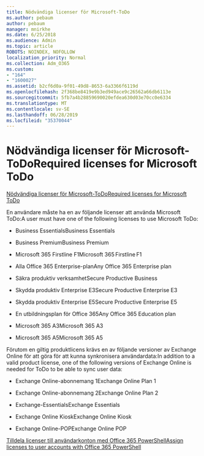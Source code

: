 ```yaml
---
title: Nödvändiga licenser för Microsoft-ToDo
ms.author: pebaum
author: pebaum
manager: mnirkhe
ms.date: 6/25/2018
ms.audience: Admin
ms.topic: article
ROBOTS: NOINDEX, NOFOLLOW
localization_priority: Normal
ms.collection: Adm_O365
ms.custom:
- "164"
- "1600027"
ms.assetid: b2cf6d0a-9f01-49d8-8653-6a3366f6119d
ms.openlocfilehash: 2f368be8419e9b3ed949ace9c26562a66db6113e
ms.sourcegitcommit: 5fb7a4b28859690020efdea630d03e70cc0e6334
ms.translationtype: MT
ms.contentlocale: sv-SE
ms.lasthandoff: 06/28/2019
ms.locfileid: "35370044"
---
```

# <a name="required-licenses-for-microsoft-todo"></a><span data-ttu-id="250f4-102">Nödvändiga licenser för Microsoft-ToDo</span><span class="sxs-lookup"><span data-stu-id="250f4-102">Required licenses for Microsoft ToDo</span></span>

[<span data-ttu-id="250f4-103">Nödvändiga licenser för Microsoft-ToDo</span><span class="sxs-lookup"><span data-stu-id="250f4-103">Required licenses for Microsoft ToDo</span></span>](https://support.office.com/article/381e9d1b-c500-49b5-973e-890fd86528d7.aspx)
  
<span data-ttu-id="250f4-104">En användare måste ha en av följande licenser att använda Microsoft ToDo:</span><span class="sxs-lookup"><span data-stu-id="250f4-104">A user must have one of the following licenses to use Microsoft ToDo:</span></span>
  
- <span data-ttu-id="250f4-105">Business Essentials</span><span class="sxs-lookup"><span data-stu-id="250f4-105">Business Essentials</span></span>

- <span data-ttu-id="250f4-106">Business Premium</span><span class="sxs-lookup"><span data-stu-id="250f4-106">Business Premium</span></span>

- <span data-ttu-id="250f4-107">Microsoft 365 Firstline F1</span><span class="sxs-lookup"><span data-stu-id="250f4-107">Microsoft 365 Firstline F1</span></span>

- <span data-ttu-id="250f4-108">Alla Office 365 Enterprise-plan</span><span class="sxs-lookup"><span data-stu-id="250f4-108">Any Office 365 Enterprise plan</span></span>

- <span data-ttu-id="250f4-109">Säkra produktiv verksamhet</span><span class="sxs-lookup"><span data-stu-id="250f4-109">Secure Productive Business</span></span>

- <span data-ttu-id="250f4-110">Skydda produktiv Enterprise E3</span><span class="sxs-lookup"><span data-stu-id="250f4-110">Secure Productive Enterprise E3</span></span>

- <span data-ttu-id="250f4-111">Skydda produktiv Enterprise E5</span><span class="sxs-lookup"><span data-stu-id="250f4-111">Secure Productive Enterprise E5</span></span>

- <span data-ttu-id="250f4-112">En utbildningsplan för Office 365</span><span class="sxs-lookup"><span data-stu-id="250f4-112">Any Office 365 Education plan</span></span>

- <span data-ttu-id="250f4-113">Microsoft 365 A3</span><span class="sxs-lookup"><span data-stu-id="250f4-113">Microsoft 365 A3</span></span>

- <span data-ttu-id="250f4-114">Microsoft 365 A5</span><span class="sxs-lookup"><span data-stu-id="250f4-114">Microsoft 365 A5</span></span>

<span data-ttu-id="250f4-115">Förutom en giltig produktlicens krävs en av följande versioner av Exchange Online för att göra för att kunna synkronisera användardata:</span><span class="sxs-lookup"><span data-stu-id="250f4-115">In addition to a valid product license, one of the following versions of Exchange Online is needed for ToDo to be able to sync user data:</span></span>
  
- <span data-ttu-id="250f4-116">Exchange Online-abonnemang 1</span><span class="sxs-lookup"><span data-stu-id="250f4-116">Exchange Online Plan 1</span></span>

- <span data-ttu-id="250f4-117">Exchange Online-abonnemang 2</span><span class="sxs-lookup"><span data-stu-id="250f4-117">Exchange Online Plan 2</span></span>

- <span data-ttu-id="250f4-118">Exchange-Essentials</span><span class="sxs-lookup"><span data-stu-id="250f4-118">Exchange Essentials</span></span>

- <span data-ttu-id="250f4-119">Exchange Online Kiosk</span><span class="sxs-lookup"><span data-stu-id="250f4-119">Exchange Online Kiosk</span></span>

- <span data-ttu-id="250f4-120">Exchange Online-POP</span><span class="sxs-lookup"><span data-stu-id="250f4-120">Exchange Online POP</span></span>

[<span data-ttu-id="250f4-121">Tilldela licenser till användarkonton med Office 365 PowerShell</span><span class="sxs-lookup"><span data-stu-id="250f4-121">Assign licenses to user accounts with Office 365 PowerShell</span></span>](https://docs.microsoft.com/office365/enterprise/powershell/assign-licenses-to-user-accounts-with-office-365-powershell )
  